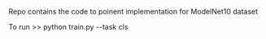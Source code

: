 Repo contains the code to poinent implementation for ModelNet10 dataset

To run >> python train.py --task cls
